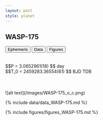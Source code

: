 ```yaml
---
layout: post
style: planet
---
```

<script src="../js/planets.js"></script>

## WASP-175

<!-- Tab links -->
<div class="tab">
<button class="tablinks" onclick="openCity(event, 'Ephemeris')">Ephemeris</button>
<button class="tablinks" onclick="openCity(event, 'Data')">Data</button>
<button class="tablinks" onclick="openCity(event, 'Figures')">Figures</button>
</div>

<!-- Tab content -->
<div id="Ephemeris" class="tabcontent" markdown="1">
<br/><br/>
$$P = 3.0652961(18) $$ day <br/>
$$T_0 = 2459283.36554(61) $$ BJD TDB
<br/><br/>
<br/><br/>
![alt text](/images/WASP-175_o_c.png)
</div>


<div id="Data" class="tabcontent" markdown="1">

{% include data/data_WASP-175.md %}

</div>

<div id="Figures" class="tabcontent" markdown="1">
{% include figures/figures_WASP-175.md %}
</div>


<script src="../js/tabs.js"></script>


